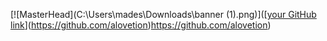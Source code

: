[![MasterHead](C:\Users\mades\Downloads\banner (1).png)]([[your GitHub link](https://github.com/alovetion)](https://github.com/alovetion)https://github.com/alovetion)

